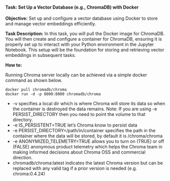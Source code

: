 #### Task: Set Up a Vector Database (e.g., ChromaDB) with Docker

**Objective:**
Set up and configure a vector database using Docker to store and manage vector embeddings efficiently.

**Task Description:**
In this task, you will pull the Docker image for ChromaDB. You will then create and configure a container for ChromaDB, ensuring it is properly set up to interact with your Python environment in the Jupyter Notebook. This setup will be the foundation for storing and retrieving vector embeddings in subsequent tasks.

**How to:**

Running Chroma server locally can be achieved via a simple docker command as shown below.

```
docker pull chromadb/chroma
docker run -d -p 8000:8000 chromadb/chroma
```

- -v specifies a local dir which is where Chroma will store its data so when the container is destroyed the data remains. Note: If you are using -e PERSIST_DIRECTORY then you need to point the volume to that directory.
- -e IS_PERSISTENT=TRUE let’s Chroma know to persist data
- -e PERSIST_DIRECTORY=/path/in/container specifies the path in the container where the data will be stored, by default it is /chroma/chroma
- -e ANONYMIZED_TELEMETRY=TRUE allows you to turn on (TRUE) or off (FALSE) anonymous product telemetry which helps the Chroma team in making informed decisions about Chroma OSS and commercial direction.
- chromadb/chroma:latest indicates the latest Chroma version but can be replaced with any valid tag if a prior version is needed (e.g. chroma:0.4.24)